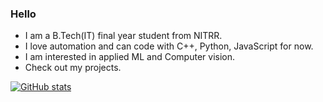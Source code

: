 ### Hello 

- I am a B.Tech(IT) final year student from NITRR.
- I love automation and can code with C++, Python, JavaScript for now.
- I am interested in applied ML and Computer vision.
- Check out my projects.


[![GitHub stats](https://github-readme-stats.vercel.app/api?username=bunnykek&show_icons=true&hide_rank=true&hide=issues,contribs)](https://github.com/bunnykek?tab=repositories)
